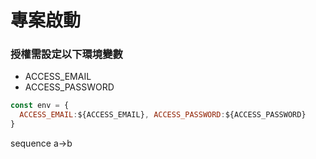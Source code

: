 # 專案啟動

### 授權需設定以下環境變數

- ACCESS_EMAIL
- ACCESS_PASSWORD

```javascript
const env = {
  ACCESS_EMAIL:${ACCESS_EMAIL}, ACCESS_PASSWORD:${ACCESS_PASSWORD}
}
```

sequence
a->b
